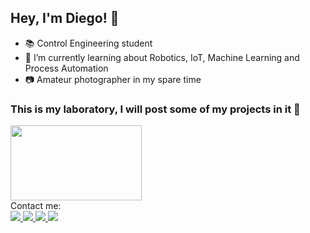 ## Hey, I'm Diego! 👋

- 📚 Control Engineering student
- 🧐 I’m currently learning about Robotics, IoT, Machine Learning and Process Automation
- 📷 Amateur photographer in my spare time

### This is my laboratory, I will post some of my projects in it 🤖
<!---
My worktools:
 <div>
  <img align="center" alt="" height="30" width="30" src="https://cdn.jsdelivr.net/gh/devicons/devicon@latest/icons/python/python-original.svg">
  <img align="center" alt="" height="30" width="30" src="https://cdn.jsdelivr.net/gh/devicons/devicon@latest/icons/matlab/matlab-original.svg">
  <img align="center" alt="" height="30" width="30" src="https://cdn.jsdelivr.net/gh/devicons/devicon@latest/icons/arduino/arduino-original.svg">
  <img align="center" alt="" height="30" width="30" src="https://qph.cf2.quoracdn.net/main-qimg-102fec010b7e7e775752cafab76cfe2e">
 </div>


<br>
-->
<div>
  <img align="center" alt="" height="120" width="210" src="https://github.com/diegusxavier/diegusxavier/assets/84353894/9a0cb643-e650-4053-a250-561f20ac85c5">
</div>
Contact me:
<div>
  <a href="https://www.linkedin.com/in/diego-xavier-m" target="_blank"><img src="https://img.shields.io/badge/LinkedIn-0077B5?style=for-the-badge&logo=linkedin&logoColor=white">
  <a href="mailto:contato.diegoxaviermachado@gmail.com" target="_blank"><img src="https://img.shields.io/badge/Gmail-D14836?style=for-the-badge&logo=gmail&logoColor=white">
  <a href="https://wa.me/5528999210796" target="_blank"><img src="https://img.shields.io/badge/WhatsApp-25D366?style=for-the-badge&logo=whatsapp&logoColor=white">
  <a href="https://www.instagram.com/diegus_xavier" target="_blank"><img src="https://img.shields.io/badge/Instagram-E4405F?style=for-the-badge&logo=instagram&logoColor=white">
</div>
